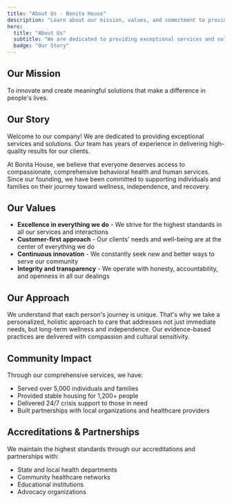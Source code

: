 ```yaml
---
title: "About Us - Bonita House"
description: "Learn about our mission, values, and commitment to providing exceptional behavioral health and human services."
hero:
  title: "About Us"
  subtitle: "We are dedicated to providing exceptional services and solutions."
  badge: "Our Story"
---
```


## Our Mission

To innovate and create meaningful solutions that make a difference in people's lives.

## Our Story

Welcome to our company! We are dedicated to providing exceptional services and solutions. Our team has years of experience in delivering high-quality results for our clients.

At Bonita House, we believe that everyone deserves access to compassionate, comprehensive behavioral health and human services. Since our founding, we have been committed to supporting individuals and families on their journey toward wellness, independence, and recovery.

## Our Values

- **Excellence in everything we do** - We strive for the highest standards in all our services and interactions
- **Customer-first approach** - Our clients' needs and well-being are at the center of everything we do
- **Continuous innovation** - We constantly seek new and better ways to serve our community
- **Integrity and transparency** - We operate with honesty, accountability, and openness in all our dealings

## Our Approach

We understand that each person's journey is unique. That's why we take a personalized, holistic approach to care that addresses not just immediate needs, but long-term wellness and independence. Our evidence-based practices are delivered with compassion and cultural sensitivity.

## Community Impact

Through our comprehensive services, we have:
- Served over 5,000 individuals and families
- Provided stable housing for 1,200+ people
- Delivered 24/7 crisis support to those in need
- Built partnerships with local organizations and healthcare providers

## Accreditations & Partnerships

We maintain the highest standards through our accreditations and partnerships with:
- State and local health departments
- Community healthcare networks
- Educational institutions
- Advocacy organizations